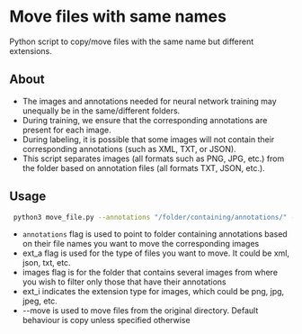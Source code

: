 # Move files with same names

Python script to copy/move files with the same name but different extensions.

## About

- The images and annotations needed for neural network training may unequally be in the same/different folders.
- During training, we ensure that the corresponding annotations are present for each image.
- During labeling, it is possible that some images will not contain their corresponding annotations (such as XML, TXT, or JSON).
- This script separates images (all formats such as PNG, JPG, etc.) from the folder based on annotation files (all formats TXT, JSON, etc.).

## Usage

```bash
 python3 move_file.py --annotations "/folder/containing/annotations/" --ext_a xml --images "folder/containing/images" --ext_i png      
```

- `annotations` flag is used to point to folder containing annotations based on their file names you want to move the corresponding images
- ext_a flag is used for the type of files you want to move. It could be xml, json, txt, etc.
- images flag is for the folder that contains several images from where you wish to filter only those that have their annotations
- ext_i indicates the extension type for images, which could be png, jpg, jpeg, etc.
- --move is used to move files from the original directory. Default behaviour is copy unless specified otherwise

